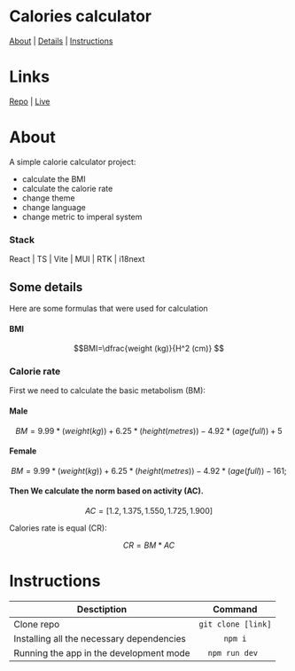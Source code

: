 # Calories calculator

[About](#about) | [Details](#some-details) | [Instructions](#instructions)

# Links

<a href="https://github.com/skyzavr/calorie-calc">Repo</a> | <a href="https://calorie-calc-seven.vercel.app">Live</a>

# About

A simple calorie calculator project:

- calculate the BMI
- calculate the calorie rate
- change theme
- change language
- change metric to imperal system

### Stack

React | TS | Vite | MUI | RTK | i18next

## Some details

Here are some formulas that were used for calculation

#### BMI

```math
BMI=\dfrac{weight (kg)}{H^2 (cm)}

```

### Calorie rate

First we need to calculate the basic metabolism (BM):

#### Male

```math
BM=9.99*(weight (kg))+6.25*(height (metres))-4.92*(age (full))+5

```

#### Female

```math
BM=9.99*(weight (kg))+6.25*(height (metres))-4.92*(age (full))-161;

```

#### Then We calculate the norm based on activity (AC).

```math
AC=[ 1.2, 1.375, 1.550, 1.725, 1.900]
```

Calories rate is equal (CR):

```math
CR=BM*AC
```

# Instructions

| Desctiption                               |      Command       |
| ----------------------------------------- | :----------------: |
| Clone repo                                | `git clone [link]` |
| Installing all the necessary dependencies |      `npm i`       |
| Running the app in the development mode   |   `npm run dev `   |
